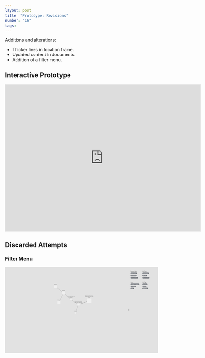 ```yaml
---
layout: post
title: "Prototype: Revisions"
number: "16"
tags:
---
```


Additions and alterations:
- Thicker lines in location frame.
- Updated content in documents.
- Addition of a filter menu.

## Interactive Prototype

<iframe style="border: 2px solid rgba(0, 0, 0, 0.1)" width="640" height="480" src="https://framer.com/embed/Round-06--hDt0qsaq8QlB3oLigjRr/F_MbbVHe7?highlights=0" allowfullscreen></iframe>

## Discarded Attempts

### Filter Menu

![](assets/filterpanel_01.png)
